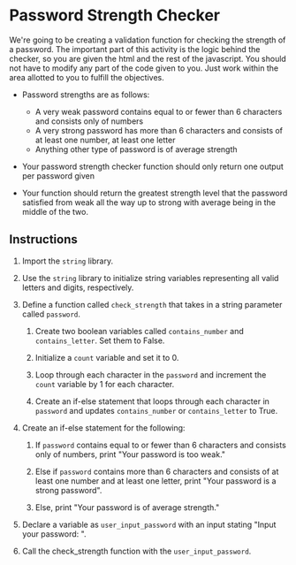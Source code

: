 # Password Strength Checker

We're going to be creating a validation function for checking the strength of a password. The important part of this activity is the logic behind the checker, so you are given the html and the rest of the javascript. You should not have to modify any part of the code given to you. Just work within the area allotted to you to fulfill the objectives.

* Password strengths are as follows:

  * A very weak password contains equal to or fewer than 6 characters and consists only of numbers
  * A very strong password has more than 6 characters and consists of at least one number, at least one letter
  * Anything other type of password is of average strength

* Your password strength checker function should only return one output per password given

* Your function should return the greatest strength level that the password satisfied from weak all the way up to strong with average being in the middle of the two.

## Instructions

1. Import the `string` library.

2. Use the `string` library to initialize string variables representing all valid letters and digits, respectively.

3. Define a function called `check_strength` that takes in a string parameter called `password`.

    1. Create two boolean variables called `contains_number` and `contains_letter`. Set them to False.

    2. Initialize a `count` variable and set it to 0.

    3. Loop through each character in the `password` and increment the `count` variable by 1 for each character.

    4. Create an if-else statement that loops through each character in `password` and updates `contains_number` or `contains_letter` to True.

4. Create an if-else statement for the following:

    1. If `password` contains equal to or fewer than 6 characters and consists only of numbers, print "Your password is too weak."

    2. Else if `password` contains more than 6 characters and consists of at least one number and at least one letter, print "Your password is a strong password".

    3. Else, print "Your password is of average strength."

5. Declare a variable as `user_input_password` with an input stating "Input your password: ".

6. Call the check_strength function with the `user_input_password`.
